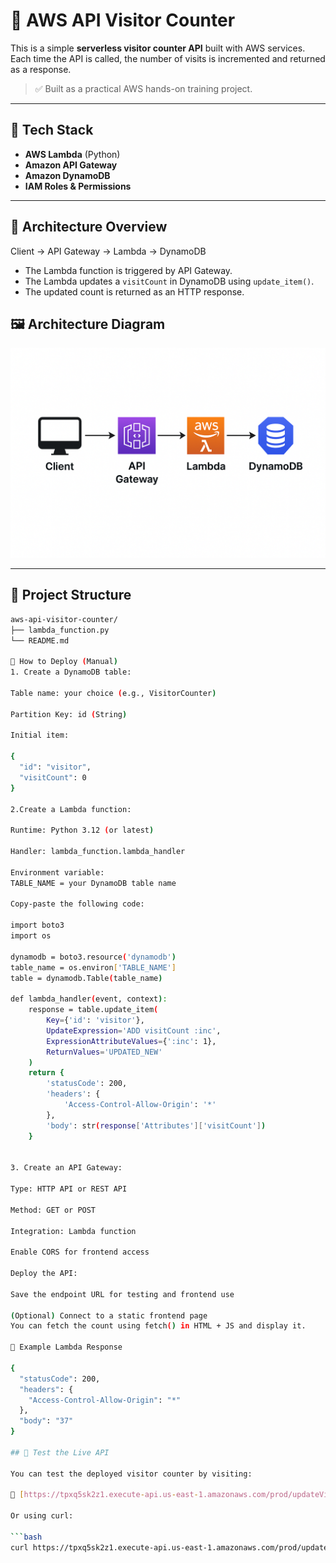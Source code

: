 # 🧮 AWS API Visitor Counter

This is a simple **serverless visitor counter API** built with AWS services.  
Each time the API is called, the number of visits is incremented and returned as a response.

> ✅ Built as a practical AWS hands-on training project.

---

## 🧱 Tech Stack

- **AWS Lambda** (Python)
- **Amazon API Gateway**
- **Amazon DynamoDB**
- **IAM Roles & Permissions**

---

## 📐 Architecture Overview

Client → API Gateway → Lambda → DynamoDB

- The Lambda function is triggered by API Gateway.
- The Lambda updates a `visitCount` in DynamoDB using `update_item()`.
- The updated count is returned as an HTTP response.

## 🖼️ Architecture Diagram

![Architecture](architecture.png)

---

## 📁 Project Structure

```bash
aws-api-visitor-counter/
├── lambda_function.py
└── README.md

🚀 How to Deploy (Manual)
1. Create a DynamoDB table:

Table name: your choice (e.g., VisitorCounter)

Partition Key: id (String)

Initial item:

{
  "id": "visitor",
  "visitCount": 0
}

2.Create a Lambda function:

Runtime: Python 3.12 (or latest)

Handler: lambda_function.lambda_handler

Environment variable:
TABLE_NAME = your DynamoDB table name

Copy-paste the following code:

import boto3
import os

dynamodb = boto3.resource('dynamodb')
table_name = os.environ['TABLE_NAME']
table = dynamodb.Table(table_name)

def lambda_handler(event, context):
    response = table.update_item(
        Key={'id': 'visitor'},
        UpdateExpression='ADD visitCount :inc',
        ExpressionAttributeValues={':inc': 1},
        ReturnValues='UPDATED_NEW'
    )
    return {
        'statusCode': 200,
        'headers': {
            'Access-Control-Allow-Origin': '*'
        },
        'body': str(response['Attributes']['visitCount'])
    }


3. Create an API Gateway:

Type: HTTP API or REST API

Method: GET or POST

Integration: Lambda function

Enable CORS for frontend access

Deploy the API:

Save the endpoint URL for testing and frontend use

(Optional) Connect to a static frontend page
You can fetch the count using fetch() in HTML + JS and display it.

📄 Example Lambda Response

{
  "statusCode": 200,
  "headers": {
    "Access-Control-Allow-Origin": "*"
  },
  "body": "37"
}

## 🧪 Test the Live API

You can test the deployed visitor counter by visiting:

🔗 [https://tpxq5sk2z1.execute-api.us-east-1.amazonaws.com/prod/updateVisitorCount](https://tpxq5sk2z1.execute-api.us-east-1.amazonaws.com/prod/updateVisitorCount)

Or using curl:

```bash
curl https://tpxq5sk2z1.execute-api.us-east-1.amazonaws.com/prod/updateVisitorCount
